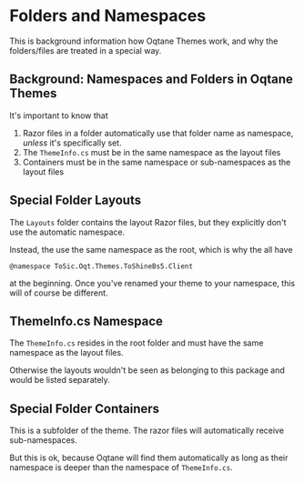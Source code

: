# Folders and Namespaces

This is background information how Oqtane Themes work, and why the folders/files are treated in a special way.

## Background: Namespaces and Folders in Oqtane Themes

It's important to know that

1. Razor files in a folder automatically use that folder name as namespace, _unless_ it's specifically set.
1. The `ThemeInfo.cs` must be in the same namespace as the layout files
1. Containers must be in the same namespace or sub-namespaces as the layout files

## Special Folder Layouts

The `Layouts` folder contains the layout Razor files, but they explicitly don't use the automatic namespace. 

Instead, the use the same namespace as the root, which is why the all have

```razor
@namespace ToSic.Oqt.Themes.ToShineBs5.Client
```

at the beginning. Once you've renamed your theme to your namespace, this will of course be different. 

## ThemeInfo.cs Namespace

The `ThemeInfo.cs` resides in the root folder and must have the same namespace as the layout files. 

Otherwise the layouts wouldn't be seen as belonging to this package and would be listed separately. 

## Special Folder Containers

This is a subfolder of the theme. The razor files will automatically receive sub-namespaces. 

But this is ok, because Oqtane will find them automatically as long as their namespace is deeper than the namespace of `ThemeInfo.cs`.